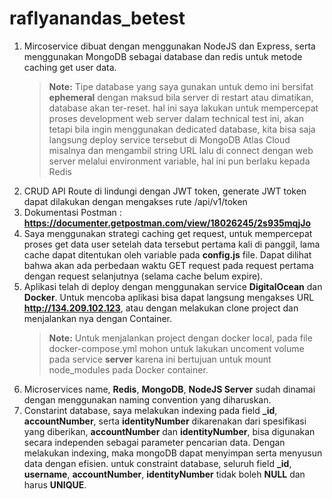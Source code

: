 # raflyanandas_betest

1. Mircoservice dibuat dengan menggunakan NodeJS dan Express, serta menggunakan MongoDB sebagai database dan redis untuk metode caching get user data.
   > **Note:** Tipe database yang saya gunakan untuk demo ini bersifat **ephemeral** dengan maksud bila server di restart atau dimatikan, database akan ter-reset. hal ini saya lakukan untuk mempercepat proses development web server dalam technical test ini, akan tetapi bila ingin menggunakan dedicated database, kita bisa saja langsung deploy service tersebut di MongoDB Atlas Cloud misalnya dan mengambil string URL lalu di connect dengan web server melalui environment variable, hal ini pun berlaku kepada Redis
2. CRUD API Route di lindungi dengan JWT token, generate JWT token dapat dilakukan dengan mengakses rute /api/v1/token
3. Dokumentasi Postman : **https://documenter.getpostman.com/view/18026245/2s935mqjJo**
4. Saya menggunakan strategi caching get request, untuk mempercepat proses get data user setelah data tersebut pertama kali di panggil, lama cache dapat ditentukan oleh variable pada **config.js** file. Dapat dilihat bahwa akan ada perbedaan waktu GET request pada request pertama dengan request selanjutnya (selama cache belum expire).
5. Aplikasi telah di deploy dengan menggunakan service **DigitalOcean** dan **Docker**. Untuk mencoba aplikasi bisa dapat langsung mengakses URL **http://134.209.102.123**, atau dengan melakukan clone project dan menjalankan nya dengan Container.
   > **Note:** Untuk menjalankan project dengan docker local, pada file docker-compose.yml mohon untuk lakukan uncoment volume pada service **server** karena ini bertujuan untuk mount node_modules pada Docker container.
6. Microservices name, **Redis**, **MongoDB**, **NodeJS Server** sudah dinamai dengan menggunakan naming convention yang diharuskan.
7. Constarint database, saya melakukan indexing pada field **\_id**, **accountNumber**, serta **identityNumber** dikarenakan dari spesifikasi yang diberikan, **accountNumber** dan **identityNumber**, bisa digunakan secara independen sebagai parameter pencarian data. Dengan melakukan indexing, maka mongoDB dapat menyimpan serta menyusun data dengan efisien. untuk constraint database, seluruh field **\_id**, **username**, **accountNumber**, **identityNumber** tidak boleh **NULL** dan harus **UNIQUE**.

